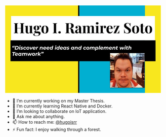 ![profile pic](./Github-Profile.jpg)

<!--
**hugoisrr/hugoisrr** is a ✨ _special_ ✨ repository because its `README.md` (this file) appears on your GitHub profile.

Here are some ideas to get you started: -->

- 🔭 I’m currently working on my Master Thesis.
- 🌱 I’m currently learning React Native and Docker.
- 👯 I’m looking to collaborate on IoT application.
- 💬 Ask me about anything.
- 📫 How to reach me: [@hugoisrr](https://twitter.com/hugoisrr)
- ⚡ Fun fact: I enjoy walking through a forest.
